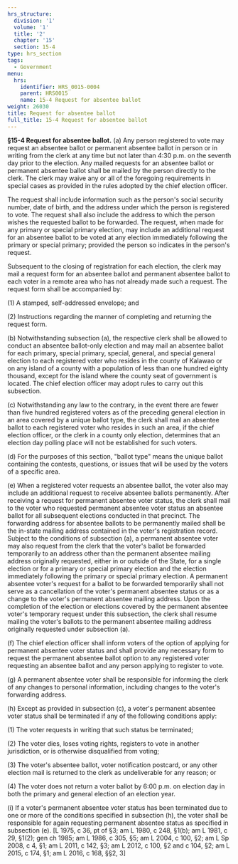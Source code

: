 ```yaml
---
hrs_structure:
  division: '1'
  volume: '1'
  title: '2'
  chapter: '15'
  section: 15-4
type: hrs_section
tags:
  - Government
menu:
  hrs:
    identifier: HRS_0015-0004
    parent: HRS0015
    name: 15-4 Request for absentee ballot
weight: 26030
title: Request for absentee ballot
full_title: 15-4 Request for absentee ballot
---
```

**§15-4 Request for absentee ballot.** (a) Any person registered to vote may request an absentee ballot or permanent absentee ballot in person or in writing from the clerk at any time but not later than 4:30 p.m. on the seventh day prior to the election. Any mailed requests for an absentee ballot or permanent absentee ballot shall be mailed by the person directly to the clerk. The clerk may waive any or all of the foregoing requirements in special cases as provided in the rules adopted by the chief election officer.

The request shall include information such as the person's social security number, date of birth, and the address under which the person is registered to vote. The request shall also include the address to which the person wishes the requested ballot to be forwarded. The request, when made for any primary or special primary election, may include an additional request for an absentee ballot to be voted at any election immediately following the primary or special primary; provided the person so indicates in the person's request.

Subsequent to the closing of registration for each election, the clerk may mail a request form for an absentee ballot and permanent absentee ballot to each voter in a remote area who has not already made such a request. The request form shall be accompanied by:

(1) A stamped, self-addressed envelope; and

(2) Instructions regarding the manner of completing and returning the request form.

(b) Notwithstanding subsection (a), the respective clerk shall be allowed to conduct an absentee ballot-only election and may mail an absentee ballot for each primary, special primary, special, general, and special general election to each registered voter who resides in the county of Kalawao or on any island of a county with a population of less than one hundred eighty thousand, except for the island where the county seat of government is located. The chief election officer may adopt rules to carry out this subsection.

(c) Notwithstanding any law to the contrary, in the event there are fewer than five hundred registered voters as of the preceding general election in an area covered by a unique ballot type, the clerk shall mail an absentee ballot to each registered voter who resides in such an area, if the chief election officer, or the clerk in a county only election, determines that an election day polling place will not be established for such voters.

(d) For the purposes of this section, "ballot type" means the unique ballot containing the contests, questions, or issues that will be used by the voters of a specific area.

(e) When a registered voter requests an absentee ballot, the voter also may include an additional request to receive absentee ballots permanently. After receiving a request for permanent absentee voter status, the clerk shall mail to the voter who requested permanent absentee voter status an absentee ballot for all subsequent elections conducted in that precinct. The forwarding address for absentee ballots to be permanently mailed shall be the in-state mailing address contained in the voter's registration record. Subject to the conditions of subsection (a), a permanent absentee voter may also request from the clerk that the voter's ballot be forwarded temporarily to an address other than the permanent absentee mailing address originally requested, either in or outside of the State, for a single election or for a primary or special primary election and the election immediately following the primary or special primary election. A permanent absentee voter's request for a ballot to be forwarded temporarily shall not serve as a cancellation of the voter's permanent absentee status or as a change to the voter's permanent absentee mailing address. Upon the completion of the election or elections covered by the permanent absentee voter's temporary request under this subsection, the clerk shall resume mailing the voter's ballots to the permanent absentee mailing address originally requested under subsection (a).

(f) The chief election officer shall inform voters of the option of applying for permanent absentee voter status and shall provide any necessary form to request the permanent absentee ballot option to any registered voter requesting an absentee ballot and any person applying to register to vote.

(g) A permanent absentee voter shall be responsible for informing the clerk of any changes to personal information, including changes to the voter's forwarding address.

(h) Except as provided in subsection (c), a voter's permanent absentee voter status shall be terminated if any of the following conditions apply:

(1) The voter requests in writing that such status be terminated;

(2) The voter dies, loses voting rights, registers to vote in another jurisdiction, or is otherwise disqualified from voting;

(3) The voter's absentee ballot, voter notification postcard, or any other election mail is returned to the clerk as undeliverable for any reason; or

(4) The voter does not return a voter ballot by 6:00 p.m. on election day in both the primary and general election of an election year.

(i) If a voter's permanent absentee voter status has been terminated due to one or more of the conditions specified in subsection (h), the voter shall be responsible for again requesting permanent absentee status as specified in subsection (e). [L 1975, c 36, pt of §3; am L 1980, c 248, §1(b); am L 1981, c 29, §1(2); gen ch 1985; am L 1986, c 305, §5; am L 2004, c 100, §2; am L Sp 2008, c 4, §1; am L 2011, c 142, §3; am L 2012, c 100, §2 and c 104, §2; am L 2015, c 174, §1; am L 2016, c 168, §§2, 3]